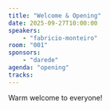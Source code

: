 ```yaml
---
title: "Welcome & Opening"
date: 2025-09-27T10:00:00
speakers:
    - "fabricio-monteiro"
room: "001"
sponsors: 
    - "darede"
agenda: "opening"
tracks:
---
```


Warm welcome to everyone!